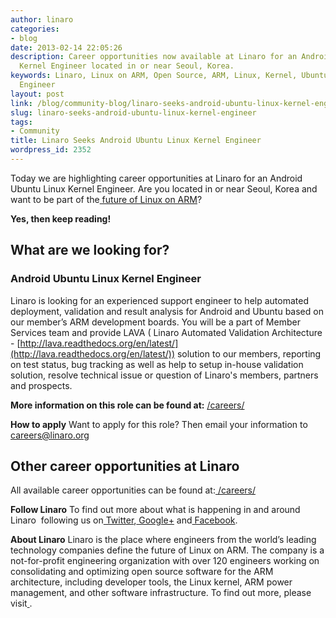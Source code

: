 ```yaml
---
author: linaro
categories:
- blog
date: 2013-02-14 22:05:26
description: Career opportunities now available at Linaro for an Android Ubuntu Linux
  Kernel Engineer located in or near Seoul, Korea.
keywords: Linaro, Linux on ARM, Open Source, ARM, Linux, Kernel, Ubuntu, Android,
  Engineer
layout: post
link: /blog/community-blog/linaro-seeks-android-ubuntu-linux-kernel-engineer/
slug: linaro-seeks-android-ubuntu-linux-kernel-engineer
tags:
- Community
title: Linaro Seeks Android Ubuntu Linux Kernel Engineer
wordpress_id: 2352
---
```


Today we are highlighting career opportunities at Linaro for an Android Ubuntu Linux Kernel Engineer. Are you located in or near Seoul, Korea and want to be part of the[ future of Linux on ARM](/)?

**Yes, then keep reading!**


## What are we looking for?

### **Android Ubuntu Linux Kernel Engineer**


Linaro is looking for an experienced support engineer to help automated deployment, validation and result analysis for Android and Ubuntu based on our member’s ARM development boards. You will be a part of Member Services team and provide LAVA ( Linaro Automated Validation Architecture - [http://lava.readthedocs.org/en/latest/](http://lava.readthedocs.org/en/latest/)) solution to our members, reporting on test status, bug tracking as well as help to setup in-house validation solution, resolve technical issue or question of Linaro's members, partners and prospects.

**More information on this role can be found at:**
[/careers/](/careers/)

**How to apply**
Want to apply for this role? Then email your information to[ careers@linaro.org](/careers/)


## Other career opportunities at Linaro


All available career opportunities can be found at:[ /careers/](/careers/)

**Follow Linaro**
To find out more about what is happening in and around Linaro  following us on[ Twitter](https://twitter.com/LinaroOrg),[ Google+](https://plus.google.com/+LinaroOnAir) and[ Facebook](https://www.facebook.com/LinaroOrg).[](/careers/)

**About Linaro**
Linaro is the place where engineers from the world’s leading technology companies define the future of Linux on ARM. The company is a not-for-profit engineering organization with over 120 engineers working on consolidating and optimizing open source software for the ARM architecture, including developer tools, the Linux kernel, ARM power management, and other software infrastructure. To find out more, please visit[ ](/).